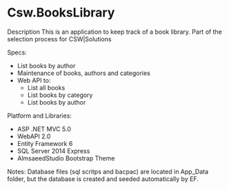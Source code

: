 # Csw.BooksLibrary

Description
This is an application to keep track of a book library. Part of the selection process for CSW|Solutions

Specs:
* List books by author
* Maintenance of books, authors and categories
* Web API to:
  * List all books
  * List books by category
  * List books by author
  
Platform and Libraries:
* ASP .NET MVC 5.0
* WebAPI 2.0
* Entity Framework 6
* SQL Server 2014 Express
* AlmsaeedStudio Bootstrap Theme

Notes:
Database files (sql scritps and bacpac) are located in App_Data folder, but the database is created and seeded automatically by EF. 
